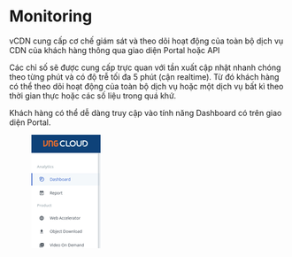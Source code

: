 # Monitoring

vCDN cung cấp cơ chế giám sát và theo dõi hoạt động của toàn bộ dịch vụ CDN của khách hàng thông qua giao diện Portal hoặc API

Các chỉ số sẽ được cung cấp trực quan với tần xuất cập nhật nhanh chóng theo từng phút và có độ trễ tối đa 5 phút (cận realtime). Từ đó khách hàng có thể theo dõi hoạt động của toàn bộ dịch vụ hoặc một dịch vụ bất kì theo thời gian thực hoặc các số liệu trong quá khứ.

Khách hàng có thể dễ dàng truy cập vào tính năng Dashboard có trên giao diện Portal.

<figure><img src="../../.gitbook/assets/image (210).png" alt=""><figcaption></figcaption></figure>
